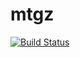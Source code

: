 # mtgz

[![Build Status](https://travis-ci.org/jefperito/mtgz.svg?branch=master)](http://travis-ci.org/#!/jefperito/mtgz)